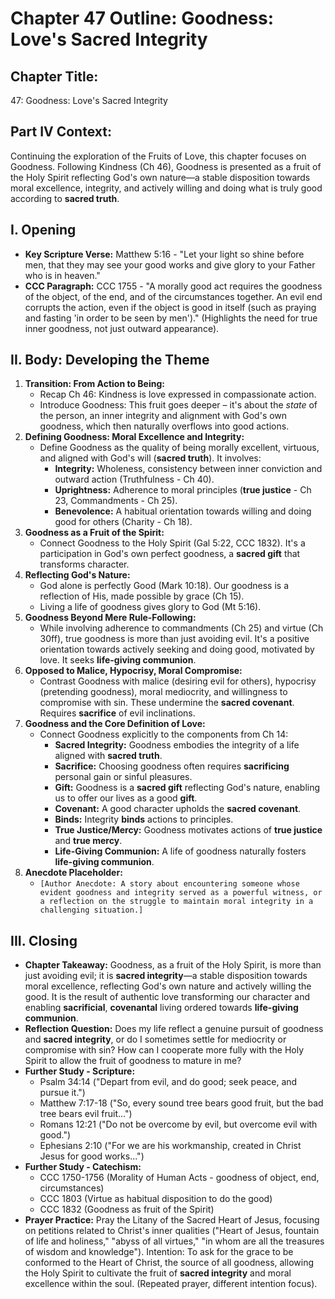 # Chapter 47 Outline: Goodness: Love's Sacred Integrity

## Chapter Title:
47: Goodness: Love's Sacred Integrity

## Part IV Context:
Continuing the exploration of the Fruits of Love, this chapter focuses on Goodness. Following Kindness (Ch 46), Goodness is presented as a fruit of the Holy Spirit reflecting God's own nature—a stable disposition towards moral excellence, integrity, and actively willing and doing what is truly good according to **sacred truth**.

## I. Opening

*   **Key Scripture Verse:** Matthew 5:16 - "Let your light so shine before men, that they may see your good works and give glory to your Father who is in heaven."
*   **CCC Paragraph:** CCC 1755 - "A morally good act requires the goodness of the object, of the end, and of the circumstances together. An evil end corrupts the action, even if the object is good in itself (such as praying and fasting 'in order to be seen by men')." (Highlights the need for true inner goodness, not just outward appearance).

## II. Body: Developing the Theme

1.  **Transition: From Action to Being:**
    *   Recap Ch 46: Kindness is love expressed in compassionate action.
    *   Introduce Goodness: This fruit goes deeper – it's about the *state* of the person, an inner integrity and alignment with God's own goodness, which then naturally overflows into good actions.
2.  **Defining Goodness: Moral Excellence and Integrity:**
    *   Define Goodness as the quality of being morally excellent, virtuous, and aligned with God's will (**sacred truth**). It involves:
        *   **Integrity:** Wholeness, consistency between inner conviction and outward action (Truthfulness - Ch 40).
        *   **Uprightness:** Adherence to moral principles (**true justice** - Ch 23, Commandments - Ch 25).
        *   **Benevolence:** A habitual orientation towards willing and doing good for others (Charity - Ch 18).
3.  **Goodness as a Fruit of the Spirit:**
    *   Connect Goodness to the Holy Spirit (Gal 5:22, CCC 1832). It's a participation in God's own perfect goodness, a **sacred gift** that transforms character.
4.  **Reflecting God's Nature:**
    *   God alone is perfectly Good (Mark 10:18). Our goodness is a reflection of His, made possible by grace (Ch 15).
    *   Living a life of goodness gives glory to God (Mt 5:16).
5.  **Goodness Beyond Mere Rule-Following:**
    *   While involving adherence to commandments (Ch 25) and virtue (Ch 30ff), true goodness is more than just avoiding evil. It's a positive orientation towards actively seeking and doing good, motivated by love. It seeks **life-giving communion**.
6.  **Opposed to Malice, Hypocrisy, Moral Compromise:**
    *   Contrast Goodness with malice (desiring evil for others), hypocrisy (pretending goodness), moral mediocrity, and willingness to compromise with sin. These undermine the **sacred covenant**. Requires **sacrifice** of evil inclinations.
7.  **Goodness and the Core Definition of Love:**
    *   Connect Goodness explicitly to the components from Ch 14:
        *   **Sacred Integrity:** Goodness embodies the integrity of a life aligned with **sacred truth**.
        *   **Sacrifice:** Choosing goodness often requires **sacrificing** personal gain or sinful pleasures.
        *   **Gift:** Goodness is a **sacred gift** reflecting God's nature, enabling us to offer our lives as a good **gift**.
        *   **Covenant:** A good character upholds the **sacred covenant**.
        *   **Binds:** Integrity **binds** actions to principles.
        *   **True Justice/Mercy:** Goodness motivates actions of **true justice** and **true mercy**.
        *   **Life-Giving Communion:** A life of goodness naturally fosters **life-giving communion**.
8.  **Anecdote Placeholder:**
    *   `[Author Anecdote: A story about encountering someone whose evident goodness and integrity served as a powerful witness, or a reflection on the struggle to maintain moral integrity in a challenging situation.]`

## III. Closing

*   **Chapter Takeaway:** Goodness, as a fruit of the Holy Spirit, is more than just avoiding evil; it is **sacred integrity**—a stable disposition towards moral excellence, reflecting God's own nature and actively willing the good. It is the result of authentic love transforming our character and enabling **sacrificial**, **covenantal** living ordered towards **life-giving communion**.
*   **Reflection Question:** Does my life reflect a genuine pursuit of goodness and **sacred integrity**, or do I sometimes settle for mediocrity or compromise with sin? How can I cooperate more fully with the Holy Spirit to allow the fruit of goodness to mature in me?
*   **Further Study - Scripture:**
    *   Psalm 34:14 ("Depart from evil, and do good; seek peace, and pursue it.")
    *   Matthew 7:17-18 ("So, every sound tree bears good fruit, but the bad tree bears evil fruit...")
    *   Romans 12:21 ("Do not be overcome by evil, but overcome evil with good.")
    *   Ephesians 2:10 ("For we are his workmanship, created in Christ Jesus for good works...")
*   **Further Study - Catechism:**
    *   CCC 1750-1756 (Morality of Human Acts - goodness of object, end, circumstances)
    *   CCC 1803 (Virtue as habitual disposition to do the good)
    *   CCC 1832 (Goodness as fruit of the Spirit)
*   **Prayer Practice:** Pray the Litany of the Sacred Heart of Jesus, focusing on petitions related to Christ's inner qualities ("Heart of Jesus, fountain of life and holiness," "abyss of all virtues," "in whom are all the treasures of wisdom and knowledge"). Intention: To ask for the grace to be conformed to the Heart of Christ, the source of all goodness, allowing the Holy Spirit to cultivate the fruit of **sacred integrity** and moral excellence within the soul. (Repeated prayer, different intention focus).
